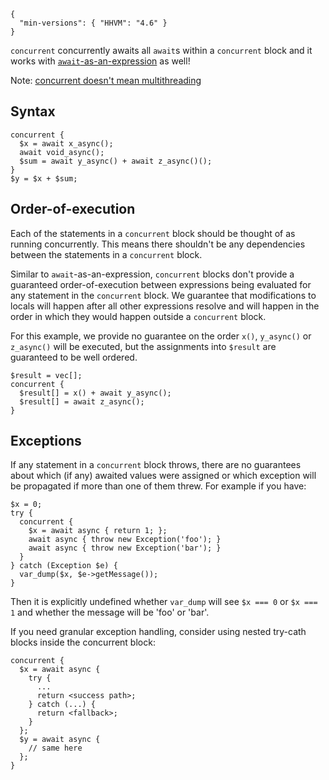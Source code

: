 ```yamlmeta
{
  "min-versions": { "HHVM": "4.6" }
}
```

`concurrent` concurrently awaits all `await`s within a `concurrent` block and it works with [`await`-as-an-expression](await-as-an-expression.md) as well!

Note: [concurrent doesn't mean multithreading](some-basics#limitations)

## Syntax

```
concurrent {
  $x = await x_async();
  await void_async();
  $sum = await y_async() + await z_async()();
}
$y = $x + $sum;
```

## Order-of-execution

Each of the statements in a `concurrent` block should be thought of as running concurrently. This means there shouldn't be any dependencies between the statements in a `concurrent` block.

Similar to `await`-as-an-expression, `concurrent` blocks don't provide a guaranteed order-of-execution between expressions being evaluated for any statement in the `concurrent` block. We guarantee that modifications to locals will happen after all other expressions resolve and will happen in the order in which they would happen outside a `concurrent` block.

For this example, we provide no guarantee on the order `x()`, `y_async()` or `z_async()` will be executed, but the assignments into `$result` are guaranteed to be well ordered.

```
$result = vec[];
concurrent {
  $result[] = x() + await y_async();
  $result[] = await z_async();
}
```

## Exceptions

If any statement in a `concurrent` block throws, there are no guarantees about which (if any) awaited values were assigned or which exception will be propagated if more than one of them threw. For example if you have:

```
$x = 0;
try {
  concurrent {
    $x = await async { return 1; };
    await async { throw new Exception('foo'); }
    await async { throw new Exception('bar'); }
  }
} catch (Exception $e) {
  var_dump($x, $e->getMessage());
}
```
Then it is explicitly undefined whether `var_dump` will see `$x === 0` or `$x === 1` and whether the message will be 'foo' or 'bar'.

If you need granular exception handling, consider using nested try-cath blocks inside the concurrent block:

```
concurrent {
  $x = await async {
    try {
      ...
      return <success path>;
    } catch (...) {
      return <fallback>;
    }
  };
  $y = await async {
    // same here
  };
}
```
